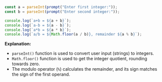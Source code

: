 ```javascript
const a = parseInt(prompt("Enter first integer:"));
const b = parseInt(prompt("Enter second integer:"));

console.log(`a+b = ${a + b}`);
console.log(`a-b = ${a - b}`);
console.log(`a*b = ${a * b}`);
console.log(`a/b = ${Math.floor(a / b)}, remainder ${a % b}`);
```

**Explanation:**

* `parseInt()` function is used to convert user input (strings) to integers.
* `Math.floor()` function is used to get the integer quotient, rounding towards zero.
* The modulo operator (`%`) calculates the remainder, and its sign matches the sign of the first operand.
